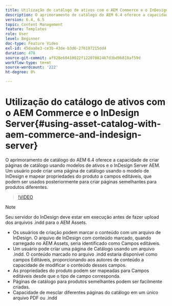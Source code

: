```yaml
---
title: Utilização do catálogo de ativos com o AEM Commerce e o InDesign Server
description: O aprimoramento de catálogo do AEM 6.4 oferece a capacidade de criar páginas de catálogo usando modelos de ativos e o InDesign Server AEM.  Um usuário pode criar uma página de catálogo usando o modelo de InDesign e mapear propriedades do produto a campos editáveis, que podem ser usados posteriormente para criar páginas semelhantes para produtos diferentes.
version: 6.4, 6.5
topic: Content Management
feature: Templates
role: User
level: Beginner
doc-type: Feature Video
exl-id: 45daa8e3-ce3b-43de-b3d6-276107215dd4
duration: 478
source-git-commit: af928e60410022f12207082467d3bd9b818af59d
workflow-type: tm+mt
source-wordcount: '222'
ht-degree: 0%

---
```


# Utilização do catálogo de ativos com o AEM Commerce e o InDesign Server{#using-asset-catalog-with-aem-commerce-and-indesign-server}

O aprimoramento de catálogo do AEM 6.4 oferece a capacidade de criar páginas de catálogo usando modelos de ativos e o InDesign Server AEM.  Um usuário pode criar uma página de catálogo usando o modelo de InDesign e mapear propriedades do produto a campos editáveis, que podem ser usados posteriormente para criar páginas semelhantes para produtos diferentes.

>[!VIDEO](https://video.tv.adobe.com/v/22540?quality=12&learn=on)

>[!NOTE]
>
>Seu servidor do InDesign deve estar em execução antes de fazer upload dos arquivos \.indd para o AEM Assets.

* Os usuários de criação podem marcar o conteúdo com um arquivo de InDesign. O arquivo de InDesign com conteúdo marcado, quando carregado no AEM Assets, seria identificado como Campos editáveis.
* Um usuário pode criar uma página de Catálogo usando um arquivo \.indd. O conteúdo marcado no arquivo \.indd estaria disponível como campos Editáveis, proporcionando aos autores de conteúdo a capacidade de modificar o conteúdo desses campos.
* As propriedades do produto podem ser mapeadas para Campos editáveis desde que o tipo de campo corresponda.
* Páginas de catálogo para produtos semelhantes podem ser facilmente criadas.
* Capacidade de mesclar diferentes páginas do catálogo em um único arquivo PDF ou \.indd

